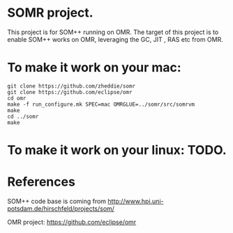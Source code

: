 # SOMR project.
This project is for SOM++ running on OMR. The target of this project is to enable SOM++ works on OMR, leveraging the GC, JIT , RAS etc from OMR.



# To make it work on your mac:
	git clone https://github.com/zheddie/somr
	git clone https://github.com/eclipse/omr
	cd omr
	make -f run_configure.mk SPEC=mac OMRGLUE=../somr/src/somrvm
	make
	cd ../somr
	make

# To make it work on your linux: TODO.
	

# References

SOM++ code base is coming from http://www.hpi.uni-potsdam.de/hirschfeld/projects/som/

OMR project: https://github.com/eclipse/omr